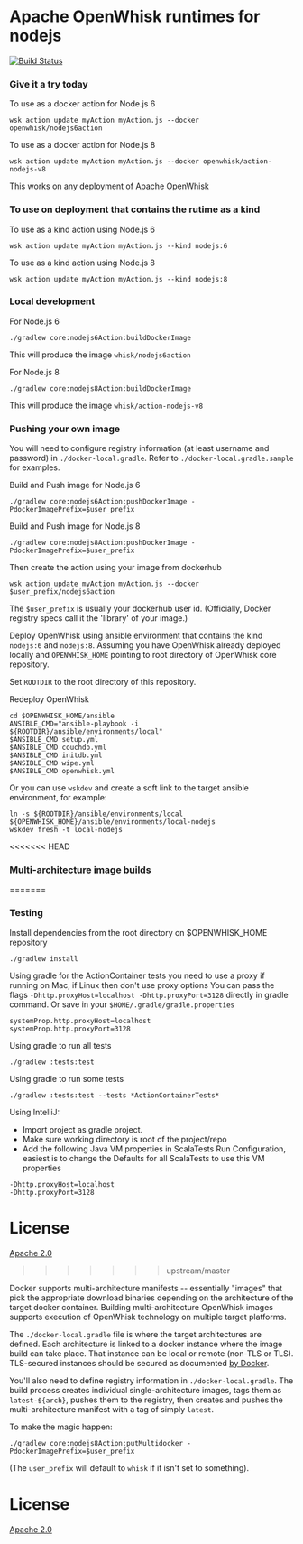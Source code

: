 <!--
#
# Licensed to the Apache Software Foundation (ASF) under one or more contributor 
# license agreements.  See the NOTICE file distributed with this work for additional 
# information regarding copyright ownership.  The ASF licenses this file to you
# under the Apache License, Version 2.0 (the # "License"); you may not use this 
# file except in compliance with the License.  You may obtain a copy of the License 
# at:
#
# http://www.apache.org/licenses/LICENSE-2.0
#
# Unless required by applicable law or agreed to in writing, software distributed 
# under the License is distributed on an "AS IS" BASIS, WITHOUT WARRANTIES OR 
# CONDITIONS OF ANY KIND, either express or implied.  See the License for the
# specific language governing permissions and limitations under the License.
#
-->

# Apache OpenWhisk runtimes for nodejs
[![Build Status](https://travis-ci.org/apache/incubator-openwhisk-runtime-nodejs.svg?branch=master)](https://travis-ci.org/apache/incubator-openwhisk-runtime-nodejs)


### Give it a try today
To use as a docker action for Node.js 6
```
wsk action update myAction myAction.js --docker openwhisk/nodejs6action
```
To use as a docker action for Node.js 8
```
wsk action update myAction myAction.js --docker openwhisk/action-nodejs-v8
```
This works on any deployment of Apache OpenWhisk

### To use on deployment that contains the rutime as a kind
To use as a kind action using Node.js 6
```
wsk action update myAction myAction.js --kind nodejs:6
```
To use as a kind action using Node.js 8
```
wsk action update myAction myAction.js --kind nodejs:8
```

### Local development
For Node.js 6
```
./gradlew core:nodejs6Action:buildDockerImage
```
This will produce the image `whisk/nodejs6action`

For Node.js 8
```
./gradlew core:nodejs8Action:buildDockerImage
```
This will produce the image `whisk/action-nodejs-v8`

### Pushing your own image

You will need to configure registry information (at least username and password) in `./docker-local.gradle`.  Refer to `./docker-local.gradle.sample` for examples.

Build and Push image for Node.js 6
```
./gradlew core:nodejs6Action:pushDockerImage -PdockerImagePrefix=$user_prefix
```

Build and Push image for Node.js 8
```
./gradlew core:nodejs8Action:pushDockerImage -PdockerImagePrefix=$user_prefix
```
Then create the action using your image from dockerhub
```
wsk action update myAction myAction.js --docker $user_prefix/nodejs6action
```
The `$user_prefix` is usually your dockerhub user id.  (Officially, Docker
registry specs call it the 'library' of your image.)

Deploy OpenWhisk using ansible environment that contains the kind `nodejs:6`
and `nodejs:8`.
Assuming you have OpenWhisk already deployed locally and `OPENWHISK_HOME`
pointing to root directory of OpenWhisk core repository.

Set `ROOTDIR` to the root directory of this repository.

Redeploy OpenWhisk
```
cd $OPENWHISK_HOME/ansible
ANSIBLE_CMD="ansible-playbook -i ${ROOTDIR}/ansible/environments/local"
$ANSIBLE_CMD setup.yml
$ANSIBLE_CMD couchdb.yml
$ANSIBLE_CMD initdb.yml
$ANSIBLE_CMD wipe.yml
$ANSIBLE_CMD openwhisk.yml
```

Or you can use `wskdev` and create a soft link to the target ansible environment, for example:
```
ln -s ${ROOTDIR}/ansible/environments/local ${OPENWHISK_HOME}/ansible/environments/local-nodejs
wskdev fresh -t local-nodejs
```

<<<<<<< HEAD
### Multi-architecture image builds
=======
### Testing
Install dependencies from the root directory on $OPENWHISK_HOME repository
```
./gradlew install
```

Using gradle for the ActionContainer tests you need to use a proxy if running on Mac, if Linux then don't use proxy options
You can pass the flags `-Dhttp.proxyHost=localhost -Dhttp.proxyPort=3128` directly in gradle command.
Or save in your `$HOME/.gradle/gradle.properties`
```
systemProp.http.proxyHost=localhost
systemProp.http.proxyPort=3128
```
Using gradle to run all tests
```
./gradlew :tests:test
```
Using gradle to run some tests
```
./gradlew :tests:test --tests *ActionContainerTests*
```
Using IntelliJ:
- Import project as gradle project.
- Make sure working directory is root of the project/repo
- Add the following Java VM properties in ScalaTests Run Configuration, easiest is to change the Defaults for all ScalaTests to use this VM properties
```
-Dhttp.proxyHost=localhost
-Dhttp.proxyPort=3128
```

# License
[Apache 2.0](LICENSE.txt)
>>>>>>> upstream/master

Docker supports multi-architecture manifests -- essentially "images" that pick
the appropriate download binaries depending on the architecture of the target
docker container.  Building multi-architecture OpenWhisk images supports
execution of OpenWhisk technology on multiple target platforms.

The `./docker-local.gradle` file is where the target architectures are defined.
Each architecture is linked to a docker instance where the image build can take
place.  That instance can be local or remote (non-TLS or TLS).  TLS-secured
instances should be secured as documented
[by Docker](https://docs.docker.com/engine/security/https/).

You'll also need to define registry information in `./docker-local.gradle`.
The build process creates individual single-architecture images, tags them as
`latest-${arch}`, pushes them to the registry, then creates and pushes the
multi-architecture manifest with a tag of simply `latest`.

To make the magic happen:
```
./gradlew core:nodejs8Action:putMultidocker -PdockerImagePrefix=$user_prefix
```

(The `user_prefix` will default to `whisk` if it isn't set to something).

# License
[Apache 2.0](LICENSE.txt)
